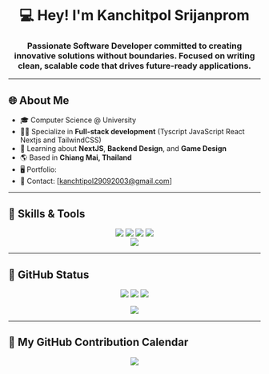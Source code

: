 <h1 align="center">💻 Hey! I'm Kanchitpol Srijanprom</h1>
<h3 align="center">Passionate Software Developer committed to creating innovative solutions without boundaries. Focused on writing clean, scalable code that drives future-ready applications.</h3>

---

## 🌐 About Me

- 🎓 Computer Science @ University
- 🧑‍💻 Specialize in **Full-stack development** (Tyscript JavaScript React Nextjs and TailwindCSS)
- 🔐 Learning about **NextJS**, **Backend Design**, and **Game Design**
- 🌎 Based in **Chiang Mai, Thailand**
- 🖥 Portfolio:
- 📩 Contact: [kanchtipol29092003@gmail.com]

---

## 🧠 Skills & Tools

<p align="center">
  <!-- Languages -->
  <img src="https://skillicons.dev/icons?i=c,cs,cpp,ts,js,lua,dart" />
  <img src="https://skillicons.dev/icons?i=react,nextjs,tailwind,angular" />
  <img src="https://skillicons.dev/icons?i=nodejs,php,py,cmake" />
  <img src="https://skillicons.dev/icons?i=mongodb,mysql" /><br>
  <!-- Tools -->
  <img src="https://skillicons.dev/icons?i=git,figma,vercel,unity,visualstudio,vscode,github,flutter," />
  
</p>

---

## 🖤 GitHub Status

<p align="center">
  <img src="https://github-readme-stats.vercel.app/api?username=KIRINTING&show_icons=true&count_private=true&theme=tokyonight&hide_border=true" />
  <img src="https://github-readme-stats.vercel.app/api/top-langs/?username=KIRINTING&layout=compact&theme=tokyonight&hide_border=true" />
  <img src="https://github-readme-streak-stats.herokuapp.com?user=KIRINTING&theme=dark&border_radius=4.7&mode=weekly" />
</p>

<p align="center">
  <img src="https://komarev.com/ghpvc/?username=KIRINTING&label=Profile+Views&color=8B5CF6&style=flat" />
</p>

---

## 📆 My GitHub Contribution Calendar

<p align="center">
  <img src="https://github-readme-activity-graph.vercel.app/graph?username=KIRINTING&theme=tokyo-night&hide_border=true" />
</p>




